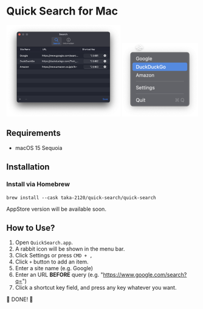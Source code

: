 # Quick Search for Mac

<img src="/docs/resources/01_settings.png" alt="Settings Window" width="300"/>

<img src="/docs/resources/02_menu.png" alt="Menu" width="200"/>

## Requirements

- macOS 15 Sequoia

## Installation

### Install via Homebrew

```shell
brew install --cask taka-2120/quick-search/quick-search
```

AppStore version will be available soon.

## How to Use?

1. Open `QuickSearch.app`.
2. A rabbit icon will be shown in the menu bar.
3. Click Settings or press `CMD + ,`
4. Click `+` button to add an item.
5. Enter a site name (e.g. Google)
6. Enter an URL **BEFORE** query (e.g. "https://www.google.com/search?q=")
7. Click a shortcut key field, and press any key whatever you want.

👏 DONE! 👏

